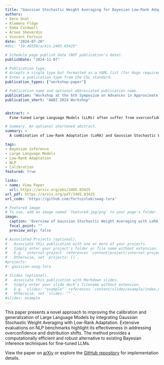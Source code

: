 ```yaml
---
title: "Gaussian Stochastic Weight Averaging for Bayesian Low-Rank Adaptation of Large Language Models"
authors:
- Emre Onal
- Klemens Flöge
- Emma Caldwell
- Arsen Sheverdin
- Vincent Fortuin
date: "2024-07-20"
#doi: "10.48550/arXiv.2405.03425"

# Schedule page publish date (NOT publication's date).
publishDate: "2024-11-07"

# Publication type.
# Accepts a single type but formatted as a YAML list (for Hugo requirements).
# Enter a publication type from the CSL standard.
publication_types: ["workshop-paper"]

# Publication name and optional abbreviated publication name.
publication: "Workshop at the 6th Symposium on Advances in Approximate Bayesian Inference (non-archival), 2024"
publication_short: "AABI 2024 Workshop"


abstract: >
  Fine-tuned Large Language Models (LLMs) often suffer from overconfidence and poor calibration, particularly when fine-tuned on small datasets. To address these challenges, we propose a simple combination of Low-Rank Adaptation (LoRA) with Gaussian Stochastic Weight Averaging (SWAG), facilitating approximate Bayesian inference in LLMs. Through extensive testing across several Natural Language Processing (NLP) benchmarks, we demonstrate that our straightforward and computationally efficient approach improves model generalization and calibration competitively with comparable, more sophisticated methods for Bayesian inference in LLMs. We further show that our method exhibits greater robustness against distribution shift, as reflected in its improved performance on out-of-distribution tasks.

# Summary. An optional shortened abstract.
summary: >
  A combination of Low-Rank Adaptation (LoRA) and Gaussian Stochastic Weight Averaging (SWAG) improves calibration, generalization, and robustness in Large Language Models with efficient approximate Bayesian inference.

tags:
- Bayesian inference
- Large Language Models
- Low-Rank Adaptation
- NLP
- Calibration
featured: true

links:
- name: View Paper
  url: https://arxiv.org/abs/2405.03425
url_pdf: https://arxiv.org/pdf/2405.03425
url_code: 'https://github.com/fortuinlab/swag-lora'

# Featured image
# To use, add an image named `featured.jpg/png` to your page's folder. 
image:
  caption: 'Overview of Gaussian Stochastic Weight Averaging with LoRA, demonstrating its ability to improve calibration and generalization of fine-tuned LLMs while maintaining computational efficiency.'
  focal_point: ""
  preview_only: false

# Associated Projects (optional).
#   Associate this publication with one or more of your projects.
#   Simply enter your project's folder or file name without extension.
#   E.g. `internal-project` references `content/project/internal-project/index.md`.
#   Otherwise, set `projects: []`.
#projects:
#- gaussian-swag-lora

# Slides (optional).
#   Associate this publication with Markdown slides.
#   Simply enter your slide deck's filename without extension.
#   E.g. `slides: "example"` references `content/slides/example/index.md`.
#   Otherwise, set `slides: ""`.
#slides: example
---
```


This paper presents a novel approach to improving the calibration and generalization of Large Language Models by integrating Gaussian Stochastic Weight Averaging with Low-Rank Adaptation. Extensive evaluations on NLP benchmarks highlight its effectiveness in addressing overconfidence and distribution shifts. The method provides a computationally efficient and robust alternative to existing Bayesian inference techniques for fine-tuned LLMs.

View the paper on [arXiv](https://arxiv.org/pdf/2405.03425) or explore the [GitHub repository](https://github.com/fortuinlab/swag-lora) for implementation details.
